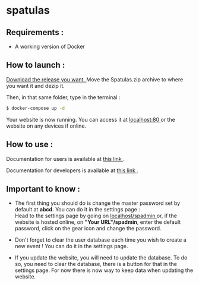 # spatulas

## Requirements :

- A working version of Docker

## How to launch :

<a href="https://github.com/Dahan13/spatulas/releases"> Download the release you want. </a> Move the Spatulas.zip archive to where you want it and dezip it. 

Then, in that same folder, type in the terminal :

```bash
$ docker-compose up -d
```

Your website is now running. You can access it at <a href="http://localhost:80/"> localhost:80 </a> or the website on any devices if online.

## How to use :

Documentation for users is available at <a href="https://github.com/Dahan13/spatulas/tree/main/docs/user%20documentation"> this link </a>.

Documentation for developers is available at <a href="https://github.com/Dahan13/spatulas/tree/main/docs/dev%20documentation"> this link </a>.

## Important to know :

- The first thing you should do is change the master password set by default at **abcd**. You can do it in the settings page : <br>
Head to the settings page by going on <a href="http://localhost:80/spadmin"> localhost/spadmin </a> or, if the website is hosted online, on **"Your URL"/spadmin**, enter the default password, click on the gear icon and change the password. <br>

- Don't forget to clear the user database each time you wish to create a new event ! You can do it in the settings page.

- If you update the website, you will need to update the database. To do so, you need to clear the database, there is a button for that in the settings page. For now there is now way to keep data when updating the website.


